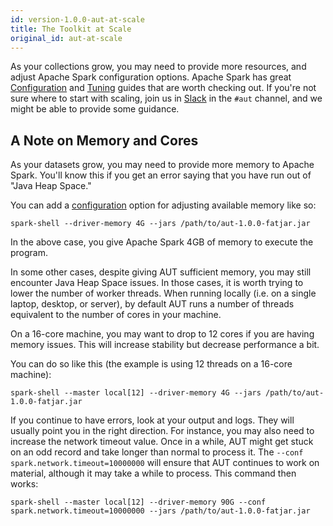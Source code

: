 ```yaml
---
id: version-1.0.0-aut-at-scale
title: The Toolkit at Scale
original_id: aut-at-scale
---
```


As your collections grow, you may need to provide more resources, and adjust
Apache Spark configuration options. Apache Spark has great
[Configuration](https://spark.apache.org/docs/latest/configuration.html) and
[Tuning](https://spark.apache.org/docs/latest/tuning.html) guides that are
worth checking out. If you're not sure where to start with scaling, join us in
[Slack](slack.archivesunleashed.org) in the `#aut` channel, and we might be
able to provide some guidance.

## A Note on Memory and Cores

As your datasets grow, you may need to provide more memory to Apache Spark.
You'll know this if you get an error saying that you have run out of "Java Heap
Space."

You can add a
[configuration](https://spark.apache.org/docs/latest/configuration.html) option
for adjusting available memory like so:

```shell
spark-shell --driver-memory 4G --jars /path/to/aut-1.0.0-fatjar.jar
```

In the above case, you give Apache Spark 4GB of memory to execute the program.

In some other cases, despite giving AUT sufficient memory, you may still
encounter Java Heap Space issues. In those cases, it is worth trying to lower
the number of worker threads. When running locally (i.e. on a single laptop,
desktop, or server), by default AUT runs a number of threads equivalent to the
number of cores in your machine.

On a 16-core machine, you may want to drop to 12 cores if you are having memory
issues. This will increase stability but decrease performance a bit.

You can do so like this (the example is using 12 threads on a 16-core machine):

```shell
spark-shell --master local[12] --driver-memory 4G --jars /path/to/aut-1.0.0-fatjar.jar
```

If you continue to have errors, look at your output and logs. They will usually
point you in the right direction. For instance, you may also need to increase
the network timeout value. Once in a while, AUT might get stuck on an odd
record and take longer than normal to process it. The `--conf
spark.network.timeout=10000000` will ensure that AUT continues to work on
material, although it may take a while to process. This command then works:

```shell
spark-shell --master local[12] --driver-memory 90G --conf spark.network.timeout=10000000 --jars /path/to/aut-1.0.0-fatjar.jar
```
